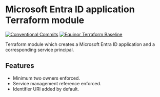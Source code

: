 # Microsoft Entra ID application Terraform module

[![Conventional Commits](https://img.shields.io/badge/Conventional%20Commits-1.0.0-yellow.svg)](https://conventionalcommits.org)
[![Equinor Terraform Baseline](https://img.shields.io/badge/Equinor%20Terraform%20Baseline-1.0.0-blueviolet)](https://github.com/equinor/terraform-baseline)

Terraform module which creates a Microsoft Entra ID application and a corresponding service principal.

## Features

- Minimum two owners enforced.
- Service management reference enforced.
- Identifier URI added by default.
